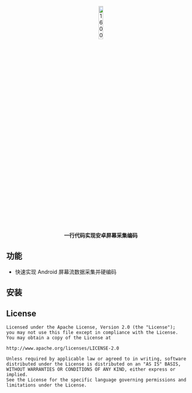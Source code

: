 <p align="center"><img src="https://img-blog.csdnimg.cn/20210804173939408.png" alt="1600" width="15%"/></p>

<p align="center">
    <strong>一行代码实现安卓屏幕采集编码</strong>
</p>


## 功能
- 快速实现 Android 屏幕流数据采集并硬编码

## 安装


## License

```
Licensed under the Apache License, Version 2.0 (the "License");
you may not use this file except in compliance with the License.
You may obtain a copy of the License at

http://www.apache.org/licenses/LICENSE-2.0

Unless required by applicable law or agreed to in writing, software
distributed under the License is distributed on an "AS IS" BASIS,
WITHOUT WARRANTIES OR CONDITIONS OF ANY KIND, either express or implied.
See the License for the specific language governing permissions and
limitations under the License.
```